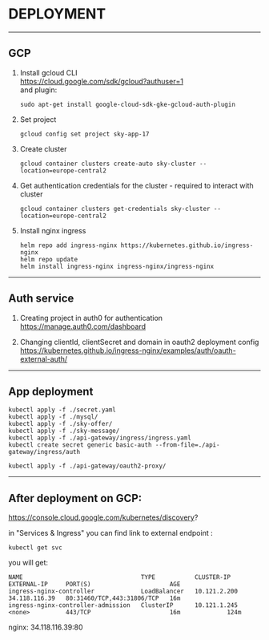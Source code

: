 # DEPLOYMENT

----------------------

## GCP

1. Install gcloud CLI  
https://cloud.google.com/sdk/gcloud?authuser=1  
and plugin:
    ```shell
    sudo apt-get install google-cloud-sdk-gke-gcloud-auth-plugin
    ```

2. Set project
    ```shell
    gcloud config set project sky-app-17
    ```

3. Create cluster
    ```shell
    gcloud container clusters create-auto sky-cluster --location=europe-central2
    ```

4. Get authentication credentials for the cluster - required to interact with cluster
   ```shell
   gcloud container clusters get-credentials sky-cluster --location=europe-central2
   ```

5. Install nginx ingress
   ```shell
   helm repo add ingress-nginx https://kubernetes.github.io/ingress-nginx
   helm repo update
   helm install ingress-nginx ingress-nginx/ingress-nginx  
   ```

----------------------

## Auth service
1. Creating project in auth0 for authentication  
   https://manage.auth0.com/dashboard


2. Changing clientId, clientSecret and domain in oauth2 deployment config  
   https://kubernetes.github.io/ingress-nginx/examples/auth/oauth-external-auth/

----------------------

## App deployment
```shell
kubectl apply -f ./secret.yaml
kubectl apply -f ./mysql/
kubectl apply -f ./sky-offer/
kubectl apply -f ./sky-message/
kubectl apply -f ./api-gateway/ingress/ingress.yaml
kubectl create secret generic basic-auth --from-file=./api-gateway/ingress/auth

kubectl apply -f ./api-gateway/oauth2-proxy/

```

----------------------

## After deployment on GCP:
https://console.cloud.google.com/kubernetes/discovery?

in "Services & Ingress" you can find link to external endpoint <cluster ip>:<port>
```shell
kubectl get svc
```
you will get:
```shell
NAME                                 TYPE           CLUSTER-IP     EXTERNAL-IP     PORT(S)                      AGE
ingress-nginx-controller             LoadBalancer   10.121.2.200   34.118.116.39   80:31460/TCP,443:31806/TCP   16m
ingress-nginx-controller-admission   ClusterIP      10.121.1.245   <none>          443/TCP                      16m             124m

```
nginx: 34.118.116.39:80

